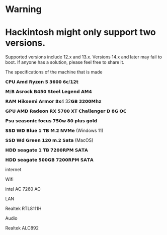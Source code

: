 # Warning

# Hackintosh might only support two versions.

Supported versions include 12.x and 13.x. Versions 14.x and later may fail to boot. If anyone has a solution, please feel free to share it.

The specifications of the machine that is made

𝗖𝗣𝗨 𝗔𝗺𝗱 𝗥𝘆𝘇𝗲𝗻 𝟱 𝟯𝟲𝟬𝟬 𝟲𝗰/𝟭𝟮𝘁

𝗠/𝗕 𝗔𝘀𝗿𝗼𝗰𝗸 𝗕𝟰𝟱𝟬 𝗦𝘁𝗲𝗲𝗹 𝗟𝗲𝗴𝗲𝗻𝗱 𝗔𝗠𝟰

𝗥𝗔𝗠 𝗛𝗶𝗸𝘀𝗲𝗺𝗶 𝗔𝗿𝗺𝗼𝗿 𝟴𝘅4 32𝗚𝗕 𝟯𝟮𝟬𝟬𝗠𝗵𝘇

𝗚𝗣𝗨 𝗔𝗠𝗗 𝗥𝗮𝗱𝗲𝗼𝗻 𝗥𝗫 𝟱𝟳𝟬𝟬 𝗫𝗧 𝗖𝗵𝗮𝗹𝗹𝗲𝗻𝗴𝗲𝗿 𝗗 𝟴𝗚 𝗢𝗖

𝗣𝘀𝘂 𝘀𝗲𝗮𝘀𝗼𝗻𝗶𝗰 𝗳𝗼𝗰𝘂𝘀 𝟳𝟱𝟬𝘄 𝟴𝟬 𝗽𝗹𝘂𝘀 𝗴𝗼𝗹𝗱

𝗦𝗦𝗗 𝗪𝗗 𝗕𝗹𝘂𝗲 𝟭 𝗧𝗕 𝗠.𝟮 𝗡𝗩𝗠𝗲 (Windows 11)

𝗦𝗦𝗗 𝗪𝗱 𝗚𝗿𝗲𝗲𝗻 𝟭𝟮𝟬 𝗺.𝟮 𝗦𝗮𝘁𝗮 (MacOS)
 
𝗛𝗗𝗗 𝘀𝗲𝗮𝗴𝗮𝘁𝗲 𝟭 𝗧𝗕 𝟳𝟮𝟬𝟬𝗥𝗣𝗠 𝗦𝗔𝗧𝗔

𝗛𝗗𝗗 𝘀𝗲𝗮𝗴𝗮𝘁𝗲 𝟱𝟬𝟬𝗚𝗕 𝟳𝟮𝟬𝟬𝗥𝗣𝗠 𝗦𝗔𝗧𝗔

internet

Wifi

intel AC 7260 AC 

LAN 

Realtek RTL8111H

Audio

Realtek ALC892


